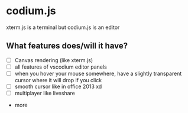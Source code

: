 # codium.js
xterm.js is a terminal but codium.js is an editor
## What features does/will it have?
- [ ] Canvas rendering (like xterm.js)
- [ ] all features of vscodium editor panels
- [ ] when you hover your mouse somewhere, have a slightly transparent cursor where it will drop if you click
- [ ] smooth cursor like in office 2013 xd
- [ ] multiplayer like liveshare
- more

